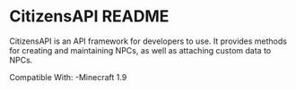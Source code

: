 CitizensAPI README
==================
CitizensAPI is an API framework for developers to use. It provides methods for creating and maintaining NPCs, as well as attaching custom data to NPCs.

Compatible With:
-Minecraft 1.9
